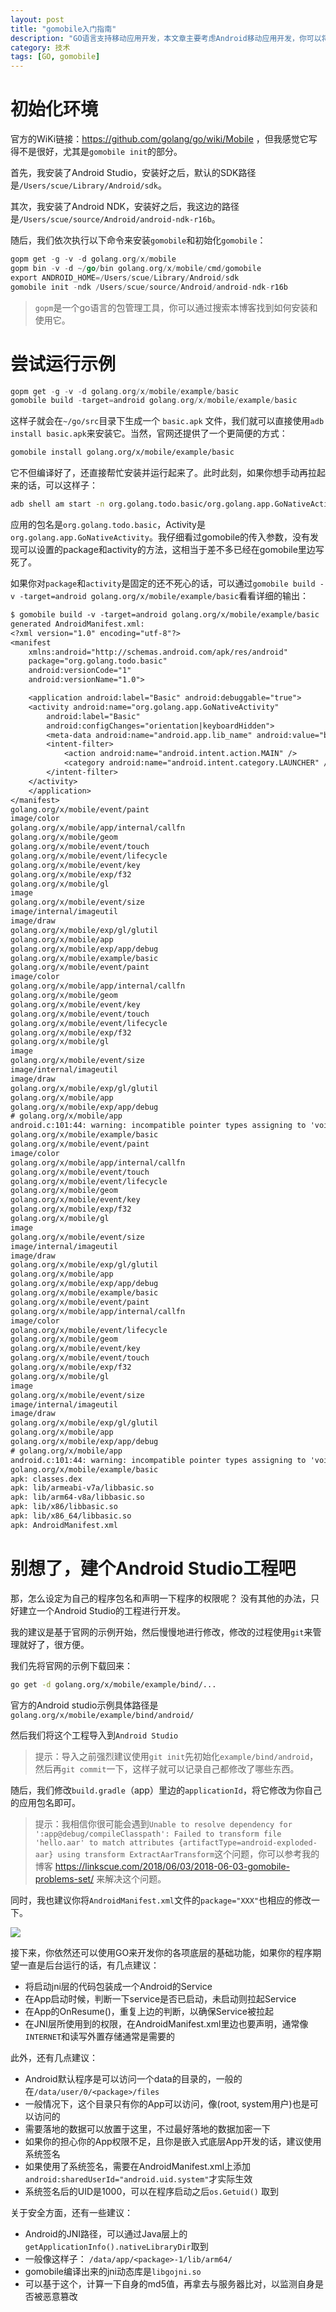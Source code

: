 ```yaml
---
layout: post
title: "gomobile入门指南"
description: "GO语言支持移动应用开发，本文章主要考虑Android移动应用开发，你可以将本文章做为一个指南。"
category: 技术
tags: [GO, gomobile]
---
```



# 初始化环境

官方的WiKi链接：https://github.com/golang/go/wiki/Mobile ，但我感觉它写得不是很好，尤其是`gomobile init`的部分。

首先，我安装了Android Studio，安装好之后，默认的SDK路径是`/Users/scue/Library/Android/sdk`。

其次，我安装了Android NDK，安装好之后，我这边的路径是`/Users/scue/source/Android/android-ndk-r16b`。

随后，我们依次执行以下命令来安装`gomobile`和初始化`gomobile`：

```go
gopm get -g -v -d golang.org/x/mobile
gopm bin -v -d ~/go/bin golang.org/x/mobile/cmd/gomobile
export ANDROID_HOME=/Users/scue/Library/Android/sdk
gomobile init -ndk /Users/scue/source/Android/android-ndk-r16b
```

> `gopm`是一个go语言的包管理工具，你可以通过搜索本博客找到如何安装和使用它。

# 尝试运行示例

```go
gopm get -g -v -d golang.org/x/mobile/example/basic
gomobile build -target=android golang.org/x/mobile/example/basic
```

这样子就会在`~/go/src`目录下生成一个 `basic.apk` 文件，我们就可以直接使用`adb install basic.apk`来安装它。当然，官网还提供了一个更简便的方式：

```sh
gomobile install golang.org/x/mobile/example/basic
```

它不但编译好了，还直接帮忙安装并运行起来了。此时此刻，如果你想手动再拉起来的话，可以这样子：

```sh
adb shell am start -n org.golang.todo.basic/org.golang.app.GoNativeActivity
```

应用的包名是`org.golang.todo.basic`，Activity是`org.golang.app.GoNativeActivity`。我仔细看过gomobile的传入参数，没有发现可以设置的package和activity的方法，这相当于差不多已经在gomobile里边写死了。

如果你对`package`和`activity`是固定的还不死心的话，可以通过`gomobile build -v -target=android golang.org/x/mobile/example/basic`看看详细的输出：

```txt
$ gomobile build -v -target=android golang.org/x/mobile/example/basic
generated AndroidManifest.xml:
<?xml version="1.0" encoding="utf-8"?>
<manifest
	xmlns:android="http://schemas.android.com/apk/res/android"
	package="org.golang.todo.basic"
	android:versionCode="1"
	android:versionName="1.0">

	<application android:label="Basic" android:debuggable="true">
	<activity android:name="org.golang.app.GoNativeActivity"
		android:label="Basic"
		android:configChanges="orientation|keyboardHidden">
		<meta-data android:name="android.app.lib_name" android:value="basic" />
		<intent-filter>
			<action android:name="android.intent.action.MAIN" />
			<category android:name="android.intent.category.LAUNCHER" />
		</intent-filter>
	</activity>
	</application>
</manifest>
golang.org/x/mobile/event/paint
image/color
golang.org/x/mobile/app/internal/callfn
golang.org/x/mobile/geom
golang.org/x/mobile/event/touch
golang.org/x/mobile/event/lifecycle
golang.org/x/mobile/event/key
golang.org/x/mobile/exp/f32
golang.org/x/mobile/gl
image
golang.org/x/mobile/event/size
image/internal/imageutil
image/draw
golang.org/x/mobile/exp/gl/glutil
golang.org/x/mobile/app
golang.org/x/mobile/exp/app/debug
golang.org/x/mobile/example/basic
golang.org/x/mobile/event/paint
image/color
golang.org/x/mobile/app/internal/callfn
golang.org/x/mobile/geom
golang.org/x/mobile/event/key
golang.org/x/mobile/event/touch
golang.org/x/mobile/event/lifecycle
golang.org/x/mobile/exp/f32
golang.org/x/mobile/gl
image
golang.org/x/mobile/event/size
image/internal/imageutil
image/draw
golang.org/x/mobile/exp/gl/glutil
golang.org/x/mobile/app
golang.org/x/mobile/exp/app/debug
# golang.org/x/mobile/app
android.c:101:44: warning: incompatible pointer types assigning to 'void (*)(ANativeActivity *, int)' (aka 'void (*)(struct ANativeActivity *, int)') from 'void (ANativeActivity *, GoInt)' (aka 'void (struct ANativeActivity *, long long)') [-Wincompatible-pointer-types]
golang.org/x/mobile/example/basic
golang.org/x/mobile/event/paint
image/color
golang.org/x/mobile/app/internal/callfn
golang.org/x/mobile/event/touch
golang.org/x/mobile/event/lifecycle
golang.org/x/mobile/geom
golang.org/x/mobile/event/key
golang.org/x/mobile/exp/f32
golang.org/x/mobile/gl
image
golang.org/x/mobile/event/size
image/internal/imageutil
image/draw
golang.org/x/mobile/exp/gl/glutil
golang.org/x/mobile/app
golang.org/x/mobile/exp/app/debug
golang.org/x/mobile/example/basic
golang.org/x/mobile/event/paint
golang.org/x/mobile/app/internal/callfn
image/color
golang.org/x/mobile/event/lifecycle
golang.org/x/mobile/geom
golang.org/x/mobile/event/key
golang.org/x/mobile/event/touch
golang.org/x/mobile/exp/f32
golang.org/x/mobile/gl
image
golang.org/x/mobile/event/size
image/internal/imageutil
image/draw
golang.org/x/mobile/exp/gl/glutil
golang.org/x/mobile/app
golang.org/x/mobile/exp/app/debug
# golang.org/x/mobile/app
android.c:101:44: warning: incompatible pointer types assigning to 'void (*)(ANativeActivity *, int)' (aka 'void (*)(struct ANativeActivity *, int)') from 'void (ANativeActivity *, GoInt)' (aka 'void (struct ANativeActivity *, long long)') [-Wincompatible-pointer-types]
golang.org/x/mobile/example/basic
apk: classes.dex
apk: lib/armeabi-v7a/libbasic.so
apk: lib/arm64-v8a/libbasic.so
apk: lib/x86/libbasic.so
apk: lib/x86_64/libbasic.so
apk: AndroidManifest.xml
```

# 别想了，建个Android Studio工程吧

那，怎么设定为自己的程序包名和声明一下程序的权限呢？
没有其他的办法，只好建立一个Android Studio的工程进行开发。

我的建议是基于官网的示例开始，然后慢慢地进行修改，修改的过程使用`git`来管理就好了，很方便。

我们先将官网的示例下载回来：

```sh
go get -d golang.org/x/mobile/example/bind/...
```

官方的Android studio示例具体路径是`golang.org/x/mobile/example/bind/android/`

然后我们将这个工程导入到`Android Studio`

> 提示：导入之前强烈建议使用`git init`先初始化`example/bind/android`，然后再`git commit`一下，这样子就可以记录自己都修改了哪些东西。

随后，我们修改`build.gradle`（app）里边的`applicationId`，将它修改为你自己的应用包名即可。

> 提示：我相信你很可能会遇到`Unable to resolve dependency for ':app@debug/compileClasspath': Failed to transform file 'hello.aar' to match attributes {artifactType=android-exploded-aar} using transform ExtractAarTransform`这个问题，你可以参考我的博客 https://linkscue.com/2018/06/03/2018-06-03-gomobile-problems-set/ 来解决这个问题。

同时，我也建议你将`AndroidManifest.xml`文件的`package="XXX"`也相应的修改一下。

![](https://ws1.sinaimg.cn/large/6e22ca27gy1frz58z2owdj214m0rcqcb)

接下来，你依然还可以使用GO来开发你的各项底层的基础功能，如果你的程序期望一直是后台运行的话，有几点建议：

- 将启动jni层的代码包装成一个Android的Service
- 在App启动时候，判断一下service是否已启动，未启动则拉起Service
- 在App的OnResume()，重复上边的判断，以确保Service被拉起
- 在JNI层所使用到的权限，在AndroidManifest.xml里边也要声明，通常像`INTERNET`和读写外置存储通常是需要的

此外，还有几点建议：

- Android默认程序是可以访问一个data的目录的，一般的在`/data/user/0/<package>/files`
- 一般情况下，这个目录只有你的App可以访问，像(root, system用户)也是可以访问的
- 需要落地的数据可以放置于这里，不过最好落地的数据加密一下
- 如果你的担心你的App权限不足，且你是嵌入式底层App开发的话，建议使用系统签名
- 如果使用了系统签名，需要在AndroidManifest.xml上添加`android:sharedUserId="android.uid.system"`才实际生效
- 系统签名后的UID是1000，可以在程序启动之后`os.Getuid()` 取到

关于安全方面，还有一些建议：

- Android的JNI路径，可以通过Java层上的`getApplicationInfo().nativeLibraryDir`取到
- 一般像这样子： `/data/app/<package>-1/lib/arm64/`
- gomobile编译出来的jni动态库是`libgojni.so`
- 可以基于这个，计算一下自身的md5值，再拿去与服务器比对，以监测自身是否被恶意篡改


